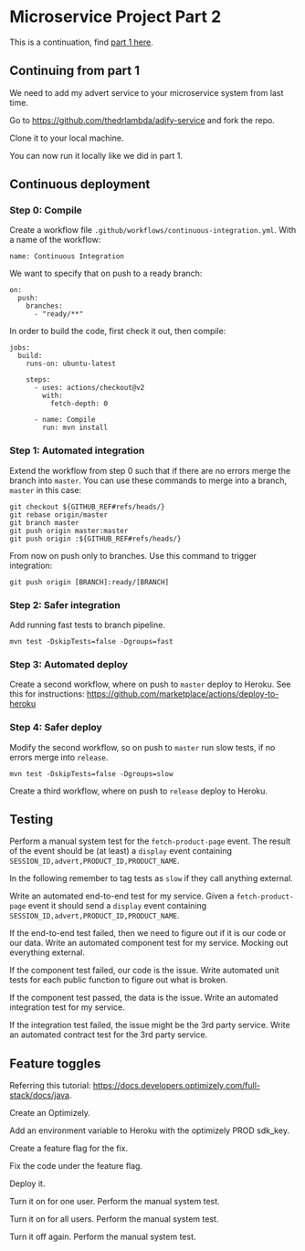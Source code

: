 # Microservice Project Part 2

This is a continuation, find [part 1 here](https://github.com/thedrlambda/java-microservices-project).

## Continuing from part 1
We need to add my advert service to your microservice system from last time.

Go to https://github.com/thedrlambda/adify-service and fork the repo.

Clone it to your local machine.

You can now run it locally like we did in part 1.

## Continuous deployment

### Step 0: Compile

Create a workflow file `.github/workflows/continuous-integration.yml`. With a name of the workflow:

```
name: Continuous Integration
```

We want to specify that on push to a ready branch:

```
on:
  push:
    branches:
      - "ready/**"
```

In order to build the code, first check it out, then compile:

```
jobs:
  build:
    runs-on: ubuntu-latest

    steps:
      - uses: actions/checkout@v2
        with:
          fetch-depth: 0

      - name: Compile
        run: mvn install
```

### Step 1: Automated integration

Extend the workflow from step 0 such that if there are no errors merge the branch into `master`. You can use these commands to merge into a branch, `master` in this case:

```
git checkout ${GITHUB_REF#refs/heads/}
git rebase origin/master
git branch master
git push origin master:master
git push origin :${GITHUB_REF#refs/heads/}
```

From now on push only to branches. Use this command to trigger integration:

```
git push origin [BRANCH]:ready/[BRANCH]
```

### Step 2: Safer integration

Add running fast tests to branch pipeline.

```
mvn test -DskipTests=false -Dgroups=fast
```

### Step 3: Automated deploy

Create a second workflow, where on push to `master` deploy to Heroku. See this for instructions: https://github.com/marketplace/actions/deploy-to-heroku

### Step 4: Safer deploy

Modify the second workflow, so on push to `master` run slow tests, if no errors merge into `release`.

```
mvn test -DskipTests=false -Dgroups=slow
```

Create a third workflow, where on push to `release` deploy to Heroku.

## Testing

Perform a manual system test for the `fetch-product-page` event. The result of the event should be (at least) a `display` event containing `SESSION_ID,advert,PRODUCT_ID,PRODUCT_NAME`.

In the following remember to tag tests as `slow` if they call anything external.

Write an automated end-to-end test for my service. Given a `fetch-product-page` event it should send a `display` event containing `SESSION_ID,advert,PRODUCT_ID,PRODUCT_NAME`. 

If the end-to-end test failed, then we need to figure out if it is our code or our data. Write an automated component test for my service. Mocking out everything external.

If the component test failed, our code is the issue. Write automated unit tests for each public function to figure out what is broken.

If the component test passed, the data is the issue. Write an automated integration test for my service.

If the integration test failed, the issue might be the 3rd party service. Write an automated contract test for the 3rd party service.

## Feature toggles

Referring this tutorial: https://docs.developers.optimizely.com/full-stack/docs/java.

Create an Optimizely.

Add an environment variable to Heroku with the optimizely PROD sdk_key.

Create a feature flag for the fix.

Fix the code under the feature flag.

Deploy it.

Turn it on for one user. Perform the manual system test.

Turn it on for all users. Perform the manual system test.

Turn it off again. Perform the manual system test.
